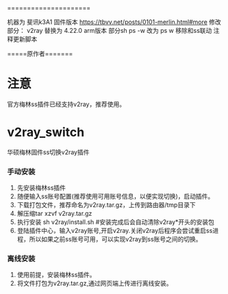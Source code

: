 =====================

机器为 斐讯k3A1 
固件版本 https://tbvv.net/posts/0101-merlin.html#more
修改部分：
    v2ray 替换为 4.22.0 arm版本
    部分sh ps -w 改为 ps w 
    移除和ss联动
    注释更新脚本


=====原作者=======
# 注意
官方梅林ss插件已经支持v2ray，推荐使用。
# v2ray_switch
华硕梅林固件ss切换v2ray插件

### 手动安装
1. 先安装梅林ss插件
2. 随便输入ss账号配置(推荐使用可用账号信息，以便实现切换)，启动插件。
3. 下载打包文件，推荐命名为v2ray.tar.gz，上传到路由器/tmp目录下
4. 解压缩tar xzvf v2ray.tar.gz
5. 执行安装 sh v2ray/install.sh #安装完成后会自动清除v2ray*开头的安装包
6. 登陆插件中心，输入v2ray账号,开启v2ray.关闭v2ray后程序会尝试重启ss进程，所以如果之前ss账号可用，可以实现v2ray到ss账号之间的切换。

### 离线安装
1. 使用前提，安装梅林ss插件。
2. 将文件打包为v2ray.tar.gz,通过网页端上传进行离线安装。

